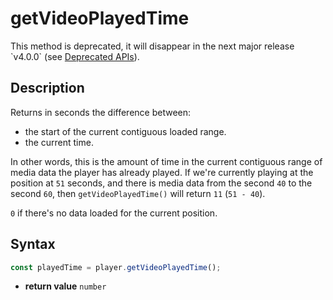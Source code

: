 # getVideoPlayedTime

<div class="warning">
This method is deprecated, it will disappear in the next major release
`v4.0.0` (see <a href="../Miscellaneous/Deprecated_APIs.md">Deprecated
APIs</a>).
</div>

## Description

Returns in seconds the difference between:

- the start of the current contiguous loaded range.
- the current time.

In other words, this is the amount of time in the current contiguous range of media data
the player has already played. If we're currently playing at the position at `51` seconds,
and there is media data from the second `40` to the second `60`, then
`getVideoPlayedTime()` will return `11` (`51 - 40`).

`0` if there's no data loaded for the current position.

## Syntax

```js
const playedTime = player.getVideoPlayedTime();
```

- **return value** `number`

